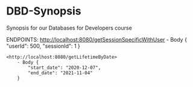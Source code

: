# DBD-Synopsis

Synopsis for our Databases for Developers course

ENDPOINTS:
    <http://localhost:8080/getSessionSpecificWithUser>
        - Body {
            "userId": 500,
            "sessionId": 1
        }

    <http://localhost:8080/getLifetimeByDate>
        - Body {
            "start_date": "2020-12-07",
            "end_date": "2021-11-04"
        }

